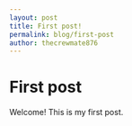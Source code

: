 ```yaml
---
layout: post
title: First post!
permalink: blog/first-post
author: thecrewmate876
---
```

# First post
Welcome! This is my first post.